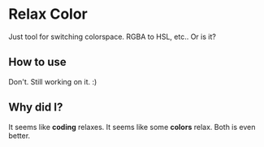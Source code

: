 # Relax Color
Just tool for switching colorspace.
RGBA to HSL, etc..
Or is it?

## How to use
Don't.
Still working on it. :)

## Why did I?
It seems like **coding** relaxes.
It seems like some **colors** relax.
Both is even better.
